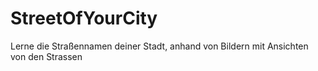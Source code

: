 # StreetOfYourCity
Lerne die Straßennamen deiner Stadt, anhand von Bildern mit Ansichten von den Strassen
